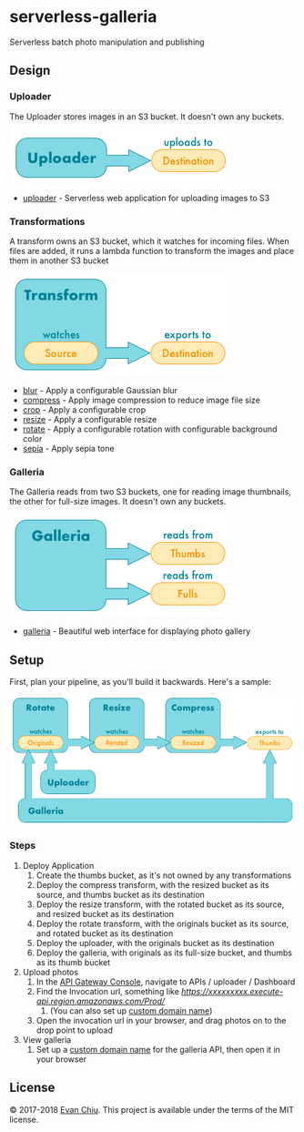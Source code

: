 # serverless-galleria

Serverless batch photo manipulation and publishing

## Design
### Uploader
The Uploader stores images in an S3 bucket.  It doesn't own any buckets.

![uploader](diagrams/uploader.png)

* [uploader](uploader) - Serverless web application for uploading images to S3

### Transformations
A transform owns an S3 bucket, which it watches for incoming files.  When files are added, it runs a lambda function to transform the images and place them in another S3 bucket

![transform](diagrams/transform.png)

* [blur](blur) - Apply a configurable Gaussian blur
* [compress](compress) - Apply image compression to reduce image file size
* [crop](crop) - Apply a configurable crop
* [resize](resize) - Apply a configurable resize
* [rotate](rotate) - Apply a configurable rotation with configurable background color
* [sepia](sepia) - Apply sepia tone

### Galleria
The Galleria reads from two S3 buckets, one for reading image thumbnails, the other for full-size images.  It doesn't own any buckets.

![galleria](diagrams/galleria.png)

* [galleria](galleria) - Beautiful web interface for displaying photo gallery

## Setup
First, plan your pipeline, as you'll build it backwards.  Here's a sample:

![pipeline](diagrams/pipeline.png)

### Steps
1. Deploy Application
    1. Create the thumbs bucket, as it's not owned by any transformations
    1. Deploy the compress transform, with the resized bucket as its source, and thumbs bucket as its destination
    1. Deploy the resize transform, with the rotated bucket as its source, and resized bucket as its destination
    1. Deploy the rotate transform, with the originals bucket as its source, and rotated bucket as its destination
    1. Deploy the uploader, with the originals bucket as its destination
    1. Deploy the galleria, with originals as its full-size bucket, and thumbs as its thumb bucket
1. Upload photos
    1. In the [API Gateway Console](https://console.aws.amazon.com/apigateway), navigate to APIs / uploader / Dashboard
    1. Find the Invocation url, something like *https://xxxxxxxxx.execute-api.region.amazonaws.com/Prod/*
        1. (You can also set up [custom domain name](http://docs.aws.amazon.com/apigateway/latest/developerguide/how-to-custom-domains.html))
    1. Open the invocation url in your browser, and drag photos on to the drop point to upload
1. View galleria
    1. Set up a [custom domain name](http://docs.aws.amazon.com/apigateway/latest/developerguide/how-to-custom-domains.html) for the galleria API, then open it in your browser

## License
&copy; 2017-2018 [Evan Chiu](https://evanchiu.com). This project is available under the terms of the MIT license.
